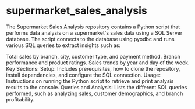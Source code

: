 # supermarket_sales_analysis
The Supermarket Sales Analysis repository contains a Python script that performs data analysis on a supermarket's sales data using a SQL Server database. The script connects to the database using pyodbc and runs various SQL queries to extract insights such as:

Total sales by branch, city, customer type, and payment method.
Branch performance and product ratings.
Sales trends by year and day of the week.
Key Sections:
Setup: Includes prerequisites, how to clone the repository, install dependencies, and configure the SQL connection.
Usage: Instructions on running the Python script to retrieve and print analysis results to the console.
Queries and Analysis: Lists the different SQL queries performed, such as analyzing sales, customer demographics, and branch profitability.
